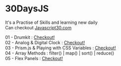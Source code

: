 # 30DaysJS
It's a Practise of Skills and learning new daily\
Can checkout [Javascript30.com](https://javascript30.com/)

01 - Drumkit : [Checkout!](https://js30days-drumkit.netlify.app/)\
02 - Analog & Digital Clock : [Checkout!](https://js30days-analogdigitalclock.netlify.app/)\
03 - Prism.js & Playing with CSS Variables : [Checkout!](https://js30days-prismjs.netlify.app/)\
04 - Array Methods : filter() | map() | sort() | reduce()\
05 - Flex Panels : [Checkout!](https://js30days-fleximages.netlify.app/)
